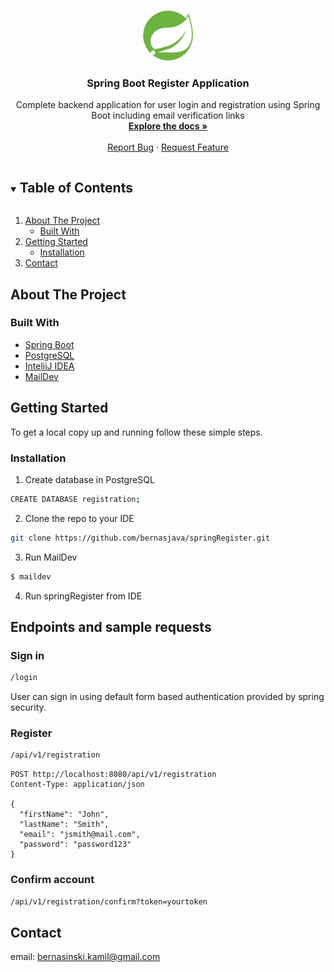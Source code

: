<!-- PROJECT LOGO -->
<br />
<p align="center">
  <a href="https://github.com/github_username/repo_name">
    <img src="images/logo.png" alt="Logo" width="80" height="80">
  </a>

  <h3 align="center">Spring Boot Register Application</h3>

  <p align="center">
    Complete backend application for user login and registration using Spring Boot including email verification links
    <br />
    <a href="https://github.com/bernasjava/springRegister"><strong>Explore the docs »</strong></a>
    <br />
    <br />
    <a href="https://github.com/bernasjava/springRegister/issues">Report Bug</a>
    ·
    <a href="https://github.com/bernasjava/springRegister/issues">Request Feature</a>
  </p>
</p>



<!-- TABLE OF CONTENTS -->
<details open="open">
  <summary><h2 style="display: inline-block">Table of Contents</h2></summary>
  <ol>
    <li>
      <a href="#about-the-project">About The Project</a>
      <ul>
        <li><a href="#built-with">Built With</a></li>
      </ul>
    </li>
    <li>
      <a href="#getting-started">Getting Started</a>
      <ul>
        <li><a href="#installation">Installation</a></li>
      </ul>
    </li>
    <li><a href="#contact">Contact</a></li>
  </ol>
</details>

## About The Project

### Built With

* [Spring Boot](https://spring.io/projects/spring-boot)
* [PostgreSQL](https://www.postgresql.org/)
* [InteliiJ IDEA](https://www.jetbrains.com/idea)
* [MailDev](https://github.com/maildev/maildev)



<!-- GETTING STARTED -->
## Getting Started

To get a local copy up and running follow these simple steps.

### Installation

1. Create database in PostgreSQL
```sh
CREATE DATABASE registration;
```

2. Clone the repo to your IDE
```sh
git clone https://github.com/bernasjava/springRegister.git
```
3. Run MailDev
```sh
$ maildev
```

4. Run springRegister from IDE



<!-- USAGE EXAMPLES -->
## Endpoints and sample requests

### Sign in
```sh
/login
```
User can sign in using default form based authentication provided by spring security.

### Register
```sh
/api/v1/registration
```
```
POST http://localhost:8080/api/v1/registration
Content-Type: application/json

{
  "firstName": "John",
  "lastName": "Smith",
  "email": "jsmith@mail.com",
  "password": "password123"
}
```

### Confirm account
```sh
/api/v1/registration/confirm?token=yourtoken
```


<!-- CONTACT -->
## Contact

email: bernasinski.kamil@gmail.com


<!-- MARKDOWN LINKS & IMAGES -->
<!-- https://www.markdownguide.org/basic-syntax/#reference-style-links -->
[contributors-shield]: https://img.shields.io/github/contributors/github_username/repo.svg?style=for-the-badge
[contributors-url]: https://github.com/github_username/repo/graphs/contributors
[forks-shield]: https://img.shields.io/github/forks/github_username/repo.svg?style=for-the-badge
[forks-url]: https://github.com/github_username/repo/network/members
[stars-shield]: https://img.shields.io/github/stars/github_username/repo.svg?style=for-the-badge
[stars-url]: https://github.com/github_username/repo/stargazers
[issues-shield]: https://img.shields.io/github/issues/github_username/repo.svg?style=for-the-badge
[issues-url]: https://github.com/github_username/repo/issues
[license-shield]: https://img.shields.io/github/license/github_username/repo.svg?style=for-the-badge
[license-url]: https://github.com/github_username/repo/blob/master/LICENSE.txt
[linkedin-shield]: https://img.shields.io/badge/-LinkedIn-black.svg?style=for-the-badge&logo=linkedin&colorB=555
[linkedin-url]: https://www.linkedin.com/in/kamil-bernasi%C5%84ski-6992611b2/

